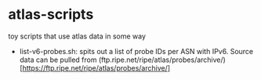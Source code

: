 # atlas-scripts

toy scripts that use atlas data in some way

* list-v6-probes.sh: spits out a list of probe IDs per ASN with IPv6. Source data can be pulled from (ftp.ripe.net/ripe/atlas/probes/archive/)[https://ftp.ripe.net/ripe/atlas/probes/archive/]
